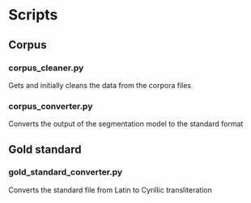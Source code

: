 # Scripts
## Corpus
### corpus_cleaner.py
Gets and initially cleans the data from the corpora files
### corpus_converter.py
Converts the output of the segmentation model to the standard format 

## Gold standard
### gold_standard_converter.py
Converts the standard file from Latin to Cyrillic transliteration